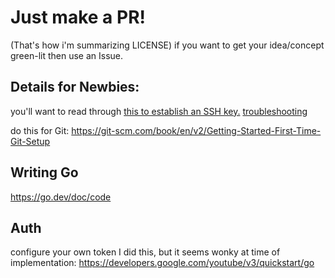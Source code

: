 # Just make a PR! 
(That's how i'm summarizing LICENSE)
if you want to get your idea/concept green-lit then use an Issue. 

## Details for Newbies:
you'll want to read through [this to establish an SSH key.](https://docs.github.com/en/authentication/connecting-to-github-with-ssh/generating-a-new-ssh-key-and-adding-it-to-the-ssh-agent)
[troubleshooting](https://docs.github.com/en/authentication/troubleshooting-ssh/error-permission-denied-publickey)

 do this for Git: https://git-scm.com/book/en/v2/Getting-Started-First-Time-Git-Setup

 ## Writing Go
 https://go.dev/doc/code 

 ## Auth
configure your own token
I did this, but it seems wonky at time of implementation: https://developers.google.com/youtube/v3/quickstart/go 
